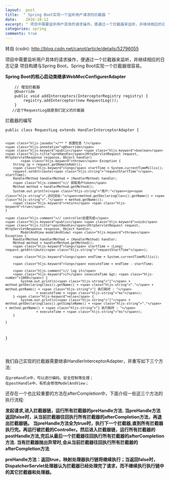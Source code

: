 ```yaml
---
layout:  post
title:  " Spring Boot实现一个监听用户请求的拦截器 "
date:    2016-10-12
excerpt: " 项目中需要监听用户具体的请求操作，便通过一个拦截器来监听，并继续相应的日志记录项目构建与SpringBoot，SpringBoot实现一个拦截器很容易。SpringBoot的核心启动类继承WebMvcConfigurerAdapter//增加拦截器@OverridepublicvoidaddInterceptors(InterceptorRegistryregistry){registry.addInterceptor(newRequestLog());}//这个RequestLog就是我们定义的拦截器拦截器的编写publicclassRequestLogextendsHandlerInterceptorAdapter{/***前置检查*/@OverridepublicbooleanpreHandle(HttpServletRequestrequest,HttpServletResponseresponse,Objecthandler)throwsException{Stringip=request.getRemoteAddr();longstartTime=System.currentTimeMillis();request.setAttribute(requestStartTime,startTime);HandlerMethodhandlerMethod=(HandlerMethod)handler;//获取用户tokenMethod... "
categories: spring 
comments: true
---
```

转自 (csdn): http://blog.csdn.net/canot/article/details/52796055
<div class="markdown_views">
 <p>项目中需要监听用户具体的请求操作，便通过一个拦截器来监听，并继续相应的日志记录  项目构建与Spring Boot，Spring Boot实现一个拦截器很容易。</p> 
 <p><strong>Spring Boot的核心启动类继承WebMvcConfigurerAdapter</strong></p> 
 <pre class="prettyprint"><code class=" hljs java">    <span class="hljs-comment">// 增加拦截器</span>
    <span class="hljs-annotation">@Override</span>
    <span class="hljs-keyword">public</span> <span class="hljs-keyword">void</span> <span class="hljs-title">addInterceptors</span>(InterceptorRegistry registry) {
        registry.addInterceptor(<span class="hljs-keyword">new</span> RequestLog());
    }
   <span class="hljs-comment">//这个RequestLog就是我们定义的拦截器</span></code></pre> 
 <p>拦截器的编写</p> 
 <pre class="prettyprint"><code class=" hljs java"><span class="hljs-keyword">public</span> <span class="hljs-class"><span class="hljs-keyword">class</span> <span class="hljs-title">RequestLog</span> <span class="hljs-keyword">extends</span> <span class="hljs-title">HandlerInterceptorAdapter</span> {</span>

    <span class="hljs-javadoc">/** * 前置检查 */</span>
    <span class="hljs-annotation">@Override</span>
    <span class="hljs-keyword">public</span> <span class="hljs-keyword">boolean</span> <span class="hljs-title">preHandle</span>(HttpServletRequest request, HttpServletResponse response, Object handler)
            <span class="hljs-keyword">throws</span> Exception {
        String ip = request.getRemoteAddr();
        <span class="hljs-keyword">long</span> startTime = System.currentTimeMillis();
        request.setAttribute(<span class="hljs-string">"requestStartTime"</span>, startTime);
        HandlerMethod handlerMethod = (HandlerMethod) handler;
        <span class="hljs-comment">// 获取用户token</span>
        Method method = handlerMethod.getMethod();
        System.out.println(<span class="hljs-string">"用户:"</span>+ip+<span class="hljs-string">",访问目标:"</span>+method.getDeclaringClass().getName() + <span class="hljs-string">"."</span> + method.getName());
        <span class="hljs-keyword">return</span> <span class="hljs-keyword">true</span>;
    }

    <span class="hljs-comment">// controller处理完成</span>
    <span class="hljs-keyword">public</span> <span class="hljs-keyword">void</span> <span class="hljs-title">postHandle</span>(HttpServletRequest request, HttpServletResponse response, Object handler,
            ModelAndView modelAndView) <span class="hljs-keyword">throws</span> Exception {
        HandlerMethod handlerMethod = (HandlerMethod) handler;
        Method method = handlerMethod.getMethod();
        <span class="hljs-keyword">long</span> startTime = (Long) request.getAttribute(<span class="hljs-string">"requestStartTime"</span>);

        <span class="hljs-keyword">long</span> endTime = System.currentTimeMillis();

        <span class="hljs-keyword">long</span> executeTime = endTime - startTime;

        <span class="hljs-comment">// log it</span>
        <span class="hljs-keyword">if</span> (executeTime &gt; <span class="hljs-number">1000</span>) {
            System.out.println(<span class="hljs-string">"["</span> + method.getDeclaringClass().getName() + <span class="hljs-string">"."</span> + method.getName() + <span class="hljs-string">"] 执行耗时 : "</span>
                    + executeTime + <span class="hljs-string">"ms"</span>);
        } <span class="hljs-keyword">else</span> {
            System.out.println(<span class="hljs-string">"["</span> + method.getDeclaringClass().getSimpleName() + <span class="hljs-string">"."</span> + method.getName() + <span class="hljs-string">"] 执行耗时 : "</span>
                    + executeTime + <span class="hljs-string">"ms"</span>);
        }

    }
}

</code></pre> 
 <p>我们自己实现的拦截器需要继承HandlerInterceptorAdapter，并重写如下三个方法:</p> 
 <pre class="prettyprint"><code class=" hljs ">在preHandle中，可以进行编码、安全控制等处理； 
在postHandle中，有机会修改ModelAndView；  </code></pre> 
 <p>还存在一个也比较重要的方法在afterCompletion中，下面介绍一些这三个方法的执行流程:</p> 
 <p><strong>发起请求,进入拦截器链，运行所有拦截器的preHandle方法.</strong>  <strong>当preHandle方法返回false时，从当前拦截器往回执行所有拦截器的afterCompletion方法，再退出拦截器链。</strong>  <strong>当preHandle方法全为true时，执行下一个拦截器,直到所有拦截器执行完。再运行被拦截的Controller。然后进入拦截器链，运行所有拦截器的postHandle方法,完后从最后一个拦截器往回执行所有拦截器的afterCompletion方法.</strong>  <strong>当有拦截器抛出异常时,会从当前拦截器往回执行所有拦截器的afterCompletion方法</strong></p> 
 <p><strong>preHandle方法：返回true，映射处理器执行链将继续执行；当返回false时，DispatcherServlet处理器认为拦截器已经处理完了请求，而不继续执行执行链中的其它拦截器和处理器。</strong></p>
</div>